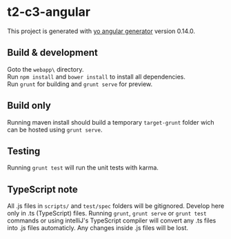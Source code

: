 # t2-c3-angular

This project is generated with [yo angular generator](https://github.com/yeoman/generator-angular)
version 0.14.0.

## Build & development

Goto the `webapp\` directory.  
Run `npm install` and `bower install` to install all dependencies.  
Run `grunt` for building and `grunt serve` for preview.

## Build only

Running maven install should build a temporary `target-grunt` folder wich can be hosted using `grunt serve`.

## Testing

Running `grunt test` will run the unit tests with karma.

## TypeScript note

All .js files in `scripts/` and `test/spec` folders will be gitignored. Develop here only in .ts (TypeScript) files.
Running `grunt`, `grunt serve` or `grunt test` commands or using intelliJ's TypeScript compiler will convert any .ts files into .js files automaticly. Any changes inside .js files will be lost.
